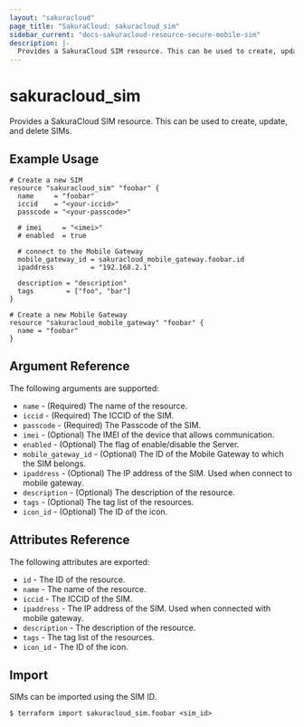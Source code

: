 ```yaml
---
layout: "sakuracloud"
page_title: "SakuraCloud: sakuracloud_sim"
sidebar_current: "docs-sakuracloud-resource-secure-mobile-sim"
description: |-
  Provides a SakuraCloud SIM resource. This can be used to create, update, and delete SIMs.
---
```


# sakuracloud\_sim

Provides a SakuraCloud SIM resource. This can be used to create, update, and delete SIMs.

## Example Usage

```hcl
# Create a new SIM
resource "sakuracloud_sim" "foobar" {
  name     = "foobar"
  iccid    = "<your-iccid>"
  passcode = "<your-passcode>"

  # imei     = "<imei>"
  # enabled  = true

  # connect to the Mobile Gateway 
  mobile_gateway_id = sakuracloud_mobile_gateway.foobar.id
  ipaddress         = "192.168.2.1"

  description = "description"
  tags        = ["foo", "bar"]
}

# Create a new Mobile Gateway
resource "sakuracloud_mobile_gateway" "foobar" {
  name = "foobar"
}
```

## Argument Reference

The following arguments are supported:

* `name` - (Required) The name of the resource.
* `iccid` - (Required) The ICCID of the SIM.  
* `passcode` - (Required) The Passcode of the SIM.  
* `imei` - (Optional) The IMEI of the device that allows communication.
* `enabled` - (Optional) The flag of enable/disable the Server.
* `mobile_gateway_id` - (Optional) The ID of the Mobile Gateway to which the SIM belongs.
* `ipaddress` - (Optional) The IP address of the SIM. Used when connect to mobile gateway.
* `description` - (Optional) The description of the resource.
* `tags` - (Optional) The tag list of the resources.
* `icon_id` - (Optional) The ID of the icon.

## Attributes Reference

The following attributes are exported:

* `id` - The ID of the resource.
* `name` - The name of the resource.
* `iccid` - The ICCID of the SIM. 
* `ipaddress` - The IP address of the SIM. Used when connected with mobile gateway.
* `description` - The description of the resource.
* `tags` - The tag list of the resources.
* `icon_id` - The ID of the icon.

## Import

SIMs can be imported using the SIM ID.

```
$ terraform import sakuracloud_sim.foobar <sim_id>
```
